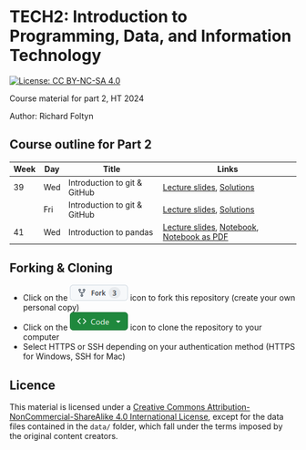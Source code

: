 
# TECH2: Introduction to Programming, Data, and Information Technology

[![License: CC BY-NC-SA 4.0](https://img.shields.io/badge/License-CC%20BY--NC--SA%204.0-lightgrey.svg)](https://creativecommons.org/licenses/by-nc-sa/4.0/)

Course material for part 2, HT 2024

Author: Richard Foltyn


## Course outline for Part 2

| Week | Day | Title | Links | 
|------|-----|-------|---------------|
| 39   | Wed | Introduction to git & GitHub | [Lecture slides](lecture1/slides1.pdf), [Solutions](lecture1/solutions/) |
|      | Fri | Introduction to git & GitHub | [Lecture slides](lecture1/slides1.pdf), [Solutions](lecture1/solutions/) |
| 41   | Wed | Introduction to pandas       | [Lecture slides](lecture2/slides2.pdf), [Notebook](lecture2/lecture2.ipynb), [Notebook as PDF](lecture2/lecture2.pdf) |


## Forking & Cloning

- Click on the ![Fork](images/fork.png) icon to fork this repository (create your own personal copy)
- Click on the ![Code](images/code.png) icon to clone the repository to your computer
- Select HTTPS or SSH depending on your authentication method (HTTPS for Windows, SSH for Mac)



## Licence

This material is licensed under a 
[Creative Commons Attribution-NonCommercial-ShareAlike 4.0 International License](http://creativecommons.org/licenses/by-nc-sa/4.0/),
except for the data files contained in the `data/` folder, which
fall under the terms imposed by the original content creators.